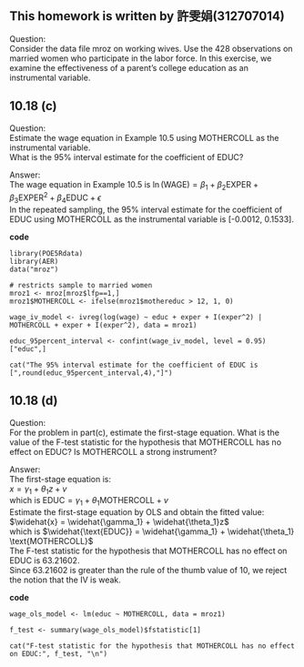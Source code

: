 ## This homework is written by 許雯娟(312707014)

Question:\
Consider the data file mroz on working wives. Use the 428 observations on married women who participate in the labor force. In this exercise, we examine the effectiveness of a parent’s college education as an instrumental variable.

## 10.18 (c)

Question:\
Estimate the wage equation in Example 10.5 using MOTHERCOLL as the instrumental variable.\
What is the 95% interval estimate for the coefficient of EDUC?

Answer:\
The wage equation in Example 10.5 is $\ln(\text{WAGE}) = \beta_1 + \beta_2 \text{EXPER} + \beta_3 \text{EXPER}^2 + \beta_4 \text{EDUC} + \epsilon$\
In the repeated sampling, the 95% interval estimate for the coefficient of EDUC using MOTHERCOLL as the instrumental variable is [-0.0012, 0.1533].

**code**

```
library(POE5Rdata)
library(AER)
data("mroz")

# restricts sample to married women
mroz1 <- mroz[mroz$lfp==1,] 
mroz1$MOTHERCOLL <- ifelse(mroz1$mothereduc > 12, 1, 0)

wage_iv_model <- ivreg(log(wage) ~ educ + exper + I(exper^2) | MOTHERCOLL + exper + I(exper^2), data = mroz1)

educ_95percent_interval <- confint(wage_iv_model, level = 0.95)["educ",]

cat("The 95% interval estimate for the coefficient of EDUC is [",round(educ_95percent_interval,4),"]")

```


## 10.18 (d)

Question:\
For the problem in part(c), estimate the first-stage equation. What is the value of the F-test statistic for the hypothesis that MOTHERCOLL has no effect on EDUC? Is MOTHERCOLL a strong instrument?

Answer:\
The first-stage equation is:\
$x = \gamma_1 + \theta_1 z + v$\
which is $\text{EDUC} = \gamma_1 + \theta_1 \text{MOTHERCOLL} + v$\
Estimate the first-stage equation by OLS and obtain the fitted value:\
$\widehat{x} = \widehat{\gamma_1} + \widehat{\theta_1}z$\
which is $\widehat{\text{EDUC}} = \widehat{\gamma_1} + \widehat{\theta_1} \text{MOTHERCOLL}$\
The F-test statistic for the hypothesis that MOTHERCOLL has no effect on EDUC is 63.21602.\
Since 63.21602 is greater than the rule of the thumb value of 10, we reject the notion that the IV is weak.

**code**

```
wage_ols_model <- lm(educ ~ MOTHERCOLL, data = mroz1)

f_test <- summary(wage_ols_model)$fstatistic[1]

cat("F-test statistic for the hypothesis that MOTHERCOLL has no effect on EDUC:", f_test, "\n")

```
